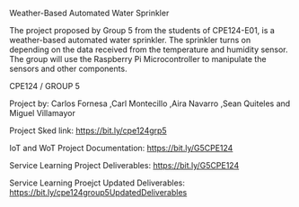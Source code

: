 Weather-Based Automated Water Sprinkler

The project proposed by Group 5 from the students of CPE124-E01, is a weather-based automated water sprinkler. The sprinkler turns on depending on the data received from the temperature and humidity sensor. The group will use the Raspberry Pi Microcontroller to manipulate the sensors and other components.

CPE124 / GROUP 5

Project by: Carlos Fornesa ,Carl Montecillo ,Aira Navarro ,Sean Quiteles and Miguel Villamayor

Project Sked link: https://bit.ly/cpe124grp5

IoT and WoT Project Documentation: https://bit.ly/G5CPE124

Service Learning Project Deliverables: https://bit.ly/G5CPE124

Service Learning Proejct Updated Deliverables: https://bit.ly/cpe124group5UpdatedDeliverables
